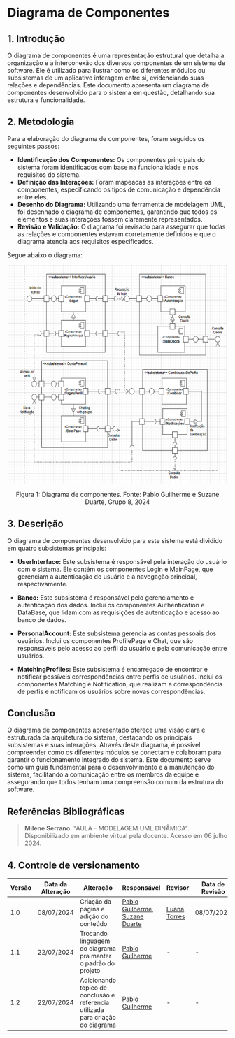 # Diagrama de Componentes

## 1. Introdução

O diagrama de componentes é uma representação estrutural que detalha a organização e a interconexão dos diversos componentes de um sistema de software. Ele é utilizado para ilustrar como os diferentes módulos ou subsistemas de um aplicativo interagem entre si, evidenciando suas relações e dependências. Este documento apresenta um diagrama de componentes desenvolvido para o sistema em questão, detalhando sua estrutura e funcionalidade.

## 2. Metodologia

Para a elaboração do diagrama de componentes, foram seguidos os seguintes passos:

- **Identificação dos Componentes:** Os componentes principais do sistema foram identificados com base na funcionalidade e nos requisitos do sistema.
- **Definição das Interações:** Foram mapeadas as interações entre os componentes, especificando os tipos de comunicação e dependência entre eles.
- **Desenho do Diagrama:** Utilizando uma ferramenta de modelagem UML, foi desenhado o diagrama de componentes, garantindo que todos os elementos e suas interações fossem claramente representados.
- **Revisão e Validação:** O diagrama foi revisado para assegurar que todas as relações e componentes estavam corretamente definidos e que o diagrama atendia aos requisitos especificados.

Segue abaixo o diagrama:

<div align = "center"><img src="https://github.com/UnBArqDsw2024-1/2024.1_G8_UnBreja/blob/gh-pages/docs/assets/diagrama-atividades/DiagramaDeComponentesPTBR.png?raw=true" alt="Figura 1: Diagrama de Classes exemplo." height="500" width="500">
<p>Figura 1: Diagrama de componentes. Fonte: Pablo Guilherme e Suzane Duarte, Grupo 8, 2024</p></div>

## 3. Descrição

O diagrama de componentes desenvolvido para este sistema está dividido em quatro subsistemas principais:

- **UserInterface:** Este subsistema é responsável pela interação do usuário com o sistema. Ele contém os componentes Login e MainPage, que gerenciam a autenticação do usuário e a navegação principal, respectivamente.

- **Banco:** Este subsistema é responsável pelo gerenciamento e autenticação dos dados. Inclui os componentes Authentication e DataBase, que lidam com as requisições de autenticação e acesso ao banco de dados.

- **PersonalAccount:** Este subsistema gerencia as contas pessoais dos usuários. Inclui os componentes ProfilePage e Chat, que são responsáveis pelo acesso ao perfil do usuário e pela comunicação entre usuários.

- **MatchingProfiles:** Este subsistema é encarregado de encontrar e notificar possíveis correspondências entre perfis de usuários. Inclui os componentes Matching e Notification, que realizam a correspondência de perfis e notificam os usuários sobre novas correspondências.

## Conclusão

O diagrama de componentes apresentado oferece uma visão clara e estruturada da arquitetura do sistema, destacando os principais subsistemas e suas interações. Através deste diagrama, é possível compreender como os diferentes módulos se conectam e colaboram para garantir o funcionamento integrado do sistema. Este documento serve como um guia fundamental para o desenvolvimento e a manutenção do sistema, facilitando a comunicação entre os membros da equipe e assegurando que todos tenham uma compreensão comum da estrutura do software.

## Referências Bibliográficas

> **Milene Serrano**. "AULA - MODELAGEM UML DINÂMICA". Disponibilizado em ambiente virtual pela docente. Acesso em 06 julho 2024.

## 4. Controle de versionamento

| Versão | Data da Alteração | Alteração                | Responsável                      | Revisor                              | Data de Revisão |
|--------|--------------------|--------------------------|----------------------------------|--------------------------------------|-----------------|
| 1.0    |08/07/2024         | Criação da página e adição do conteúdo | [Pablo Guilherme](https://github.com/PabloGJBS), [Suzane Duarte](https://github.com/suzaneduarte) | [Luana Torres](https://github.com/luanatorress) | 08/07/2024 |
| 1.1    |22/07/2024         | Trocando linguagem do diagrama pra manter o padrão do projeto | [Pablo Guilherme](https://github.com/PabloGJBS)| - | - |
| 1.2    |22/07/2024         | Adicionando topico de conclusão e referencia utilizada para criação do diagrama | [Pablo Guilherme](https://github.com/PabloGJBS)| - | - |